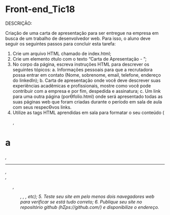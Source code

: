 ﻿# Front-end_Tic18

DESCRIÇÃO:

Criação de uma carta de apresentação para ser entregue na empresa em busca de um 
trabalho de desenvolvedor web. Para isso, o aluno deve seguir os seguintes passos 
para concluir esta tarefa:
1. Crie um arquivo HTML chamado de index.html;
2. Crie um elemento ơtulo com o texto “Carta de Apresentação - <seu nome>”;
3. No corpo da página, escreva instruções HTML para descrever os seguintes 
tópicos:
a. Informações pessoais para que a recrutadora possa entrar em contato 
(Nome, sobrenome, email, telefone, endereço do linkedln);
b. Carta de apresentação onde você deve descrever suas experiências 
acadêmicas e profissionais, mostre como você pode contribuir com a 
empresa e por fim, despedida e assinatura;
c. Um link para uma outra página (porƟfolio.html) onde será apresentado 
todas as suas páginas web que foram criadas durante o período em sala 
de aula com seus respecƟvos links.
4. Utilize as tags HTML aprendidas em sala para formatar o seu conteúdo (<p>, 
<h1>a<h6>, <hr/>, <br/>, <ul>, <ol>, <a>, <img>, etc);
5. Teste seu site em pelo menos dois navegadores web para verificar se está tudo 
correto;
6. Publique seu site no repositório github (hƩps://github.com/) e disponibilize o 
endereço.